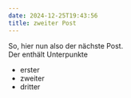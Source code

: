 ```yaml
---
date: 2024-12-25T19:43:56
title: zweiter Post
---
```


So, hier nun also der nächste Post.  
Der enthält Unterpunkte
* erster 
* zweiter
* dritter
